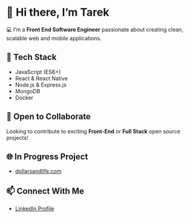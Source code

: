# 👋 Hi there, I’m Tarek

💻 I’m a **Front End Software Engineer** passionate about creating clean, scalable web and mobile applications.

## 🌱 Tech Stack
- JavaScript (ES6+)
- React & React Native
- Node.js & Express.js
- MongoDB
- Docker

## 🤝 Open to Collaborate
Looking to contribute to exciting **Front-End** or **Full Stack** open source projects!

## 🌐 In Progress Project
-  [dollarsandlife.com](https://www.dollarsandlife.com)

## 📫 Connect With Me
- [LinkedIn Profile](https://www.linkedin.com/in/tarek-ismael-96777578/)

